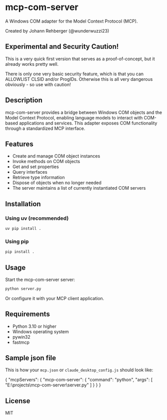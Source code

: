 # mcp-com-server

A Windows COM adapter for the Model Context Protocol (MCP).

Created by Johann Rehberger (@wunderwuzzi23)

## Experimental and Security Caution!

This is a very quick first version that serves as a proof-of-concept, but it already works pretty well.

There is only one very basic security feature, which is that you can ALLOWLIST CLSID and/or ProgIDs. Otherwise this is all very dangerous obviously - so use with caution!

## Description

mcp-com-server provides a bridge between Windows COM objects and the Model Context Protocol, enabling language models to interact with COM-based applications and services. This adapter exposes COM functionality through a standardized MCP interface.

## Features

- Create and manage COM object instances
- Invoke methods on COM objects
- Get and set properties
- Query interfaces
- Retrieve type information
- Dispose of objects when no longer needed
- The server maintains a list of currently instantiated COM servers

## Installation

### Using uv (recommended)

```bash
uv pip install .
```

### Using pip

```bash
pip install .
```

## Usage

Start the mcp-com-server server:

```bash
python server.py
```

Or configure it with your MCP client application.

## Requirements

- Python 3.10 or higher
- Windows operating system
- pywin32
- fastmcp

## Sample json file

This is how your `mcp.json` or `claude_desktop_config.js` should look like:

{
  "mcpServers": {
    "mcp-com-server": {
      "command": "python",
      "args": [
        "E:\\projects\\mcp-com-server\\server.py"
      ]
    }
  }
}

## License

MIT